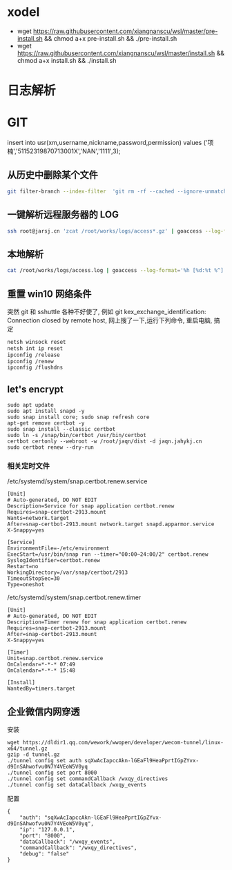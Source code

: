 # xodel

- wget https://raw.githubusercontent.com/xiangnanscu/wsl/master/pre-install.sh && chmod a+x pre-install.sh && ./pre-install.sh
- wget https://raw.githubusercontent.com/xiangnanscu/wsl/master/install.sh && chmod a+x install.sh && ./install.sh

# 日志解析

# GIT

insert into usr(xm,username,nickname,password,permission) values ('项楠','51152319870713001X','NAN','1111',3);

## 从历史中删除某个文件

```sh
git filter-branch --index-filter  'git rm -rf --cached --ignore-unmatch lualib/xodel/model.lua' HEAD
```

## 一键解析远程服务器的 LOG

```sh
ssh root@jarsj.cn 'zcat /root/works/logs/access*.gz' | goaccess --log-format='%h [%d:%t %^] "%r" %s %b "%R" "%u" %T' --date-format=%d/%b/%Y --time-format=%T -o dist/stat.html
```

## 本地解析

```sh
cat /root/works/logs/access.log | goaccess --log-format='%h [%d:%t %^] "%r" %s %b "%R" "%u" %T' --date-format=%d/%b/%Y --time-format=%T -o dist/localstat.html
```

## 重置 win10 网络条件

突然 git 和 sshuttle 各种不好使了, 例如 git kex_exchange_identification: Connection closed by remote host, 网上搜了一下,运行下列命令, 重启电脑, 搞定

```sh
netsh winsock reset
netsh int ip reset
ipconfig /release
ipconfig /renew
ipconfig /flushdns
```

## let's encrypt

```
sudo apt update
sudo apt install snapd -y
sudo snap install core; sudo snap refresh core
apt-get remove certbot -y
sudo snap install --classic certbot
sudo ln -s /snap/bin/certbot /usr/bin/certbot
certbot certonly --webroot -w /root/jaqn/dist -d jaqn.jahykj.cn
sudo certbot renew --dry-run
```

### 相关定时文件

/etc/systemd/system/snap.certbot.renew.service

```
[Unit]
# Auto-generated, DO NOT EDIT
Description=Service for snap application certbot.renew
Requires=snap-certbot-2913.mount
Wants=network.target
After=snap-certbot-2913.mount network.target snapd.apparmor.service
X-Snappy=yes

[Service]
EnvironmentFile=-/etc/environment
ExecStart=/usr/bin/snap run --timer="00:00~24:00/2" certbot.renew
SyslogIdentifier=certbot.renew
Restart=no
WorkingDirectory=/var/snap/certbot/2913
TimeoutStopSec=30
Type=oneshot
```

/etc/systemd/system/snap.certbot.renew.timer

```
[Unit]
# Auto-generated, DO NOT EDIT
Description=Timer renew for snap application certbot.renew
Requires=snap-certbot-2913.mount
After=snap-certbot-2913.mount
X-Snappy=yes

[Timer]
Unit=snap.certbot.renew.service
OnCalendar=*-*-* 07:49
OnCalendar=*-*-* 15:48

[Install]
WantedBy=timers.target

```

## 企业微信内网穿透

安装

```
wget https://dldir1.qq.com/wework/wwopen/developer/wecom-tunnel/linux-x64/tunnel.gz
gzip -d tunnel.gz
./tunnel config set auth sqXwAcIapccAkn-lGEaFl9HeaPprtIGpZYvx-d9InSAhwofvu0N7Y4VEoW5V0yq
./tunnel config set port 8000
./tunnel config set commandCallback /wxqy_directives
./tunnel config set dataCallback /wxqy_events
```

配置

```
{
	"auth": "sqXwAcIapccAkn-lGEaFl9HeaPprtIGpZYvx-d9InSAhwofvu0N7Y4VEoW5V0yq",
	"ip": "127.0.0.1",
	"port": "8000",
	"dataCallback": "/wxqy_events",
	"commandCallback": "/wxqy_directives",
	"debug": "false"
}
```
